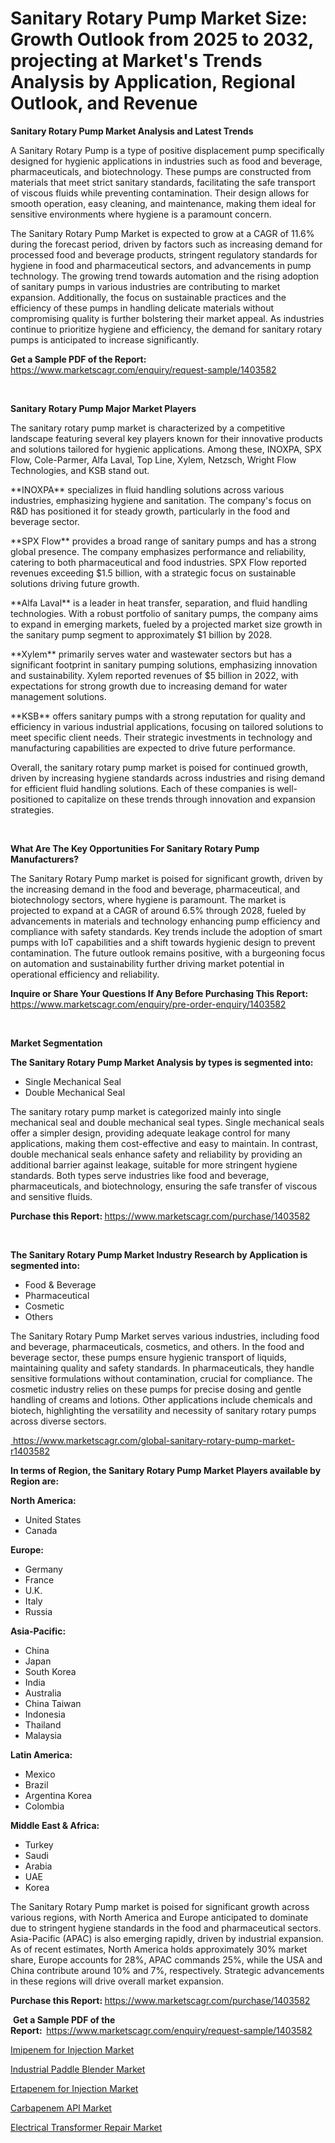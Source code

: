 <p><h1>Sanitary Rotary Pump Market Size: Growth Outlook from 2025 to 2032, projecting at Market's Trends Analysis by Application, Regional Outlook, and Revenue</h1></p><p><strong>Sanitary Rotary Pump Market Analysis and Latest Trends</strong></p>
<p><p>A Sanitary Rotary Pump is a type of positive displacement pump specifically designed for hygienic applications in industries such as food and beverage, pharmaceuticals, and biotechnology. These pumps are constructed from materials that meet strict sanitary standards, facilitating the safe transport of viscous fluids while preventing contamination. Their design allows for smooth operation, easy cleaning, and maintenance, making them ideal for sensitive environments where hygiene is a paramount concern.</p><p>The Sanitary Rotary Pump Market is expected to grow at a CAGR of 11.6% during the forecast period, driven by factors such as increasing demand for processed food and beverage products, stringent regulatory standards for hygiene in food and pharmaceutical sectors, and advancements in pump technology. The growing trend towards automation and the rising adoption of sanitary pumps in various industries are contributing to market expansion. Additionally, the focus on sustainable practices and the efficiency of these pumps in handling delicate materials without compromising quality is further bolstering their market appeal. As industries continue to prioritize hygiene and efficiency, the demand for sanitary rotary pumps is anticipated to increase significantly.</p></p>
<p><strong>Get a Sample PDF of the Report:&nbsp;</strong> <a href="https://www.marketscagr.com/enquiry/request-sample/1403582?utm_campaign=1848&utm_medium=2&utm_source=Github&utm_content=ia&utm_term=28032025&utm_id=sanitary-rotary-pump">https://www.marketscagr.com/enquiry/request-sample/1403582</a></p>
<p>&nbsp;</p>
<p><strong>Sanitary Rotary Pump Major Market Players</strong></p>
<p><p>The sanitary rotary pump market is characterized by a competitive landscape featuring several key players known for their innovative products and solutions tailored for hygienic applications. Among these, INOXPA, SPX Flow, Cole-Parmer, Alfa Laval, Top Line, Xylem, Netzsch, Wright Flow Technologies, and KSB stand out.</p><p>**INOXPA** specializes in fluid handling solutions across various industries, emphasizing hygiene and sanitation. The company's focus on R&D has positioned it for steady growth, particularly in the food and beverage sector. </p><p>**SPX Flow** provides a broad range of sanitary pumps and has a strong global presence. The company emphasizes performance and reliability, catering to both pharmaceutical and food industries. SPX Flow reported revenues exceeding $1.5 billion, with a strategic focus on sustainable solutions driving future growth.</p><p>**Alfa Laval** is a leader in heat transfer, separation, and fluid handling technologies. With a robust portfolio of sanitary pumps, the company aims to expand in emerging markets, fueled by a projected market size growth in the sanitary pump segment to approximately $1 billion by 2028.</p><p>**Xylem** primarily serves water and wastewater sectors but has a significant footprint in sanitary pumping solutions, emphasizing innovation and sustainability. Xylem reported revenues of $5 billion in 2022, with expectations for strong growth due to increasing demand for water management solutions.</p><p>**KSB** offers sanitary pumps with a strong reputation for quality and efficiency in various industrial applications, focusing on tailored solutions to meet specific client needs. Their strategic investments in technology and manufacturing capabilities are expected to drive future performance.</p><p>Overall, the sanitary rotary pump market is poised for continued growth, driven by increasing hygiene standards across industries and rising demand for efficient fluid handling solutions. Each of these companies is well-positioned to capitalize on these trends through innovation and expansion strategies.</p></p>
<p>&nbsp;</p>
<p><strong>What Are The Key Opportunities For Sanitary Rotary Pump Manufacturers?</strong></p>
<p><p>The Sanitary Rotary Pump market is poised for significant growth, driven by the increasing demand in the food and beverage, pharmaceutical, and biotechnology sectors, where hygiene is paramount. The market is projected to expand at a CAGR of around 6.5% through 2028, fueled by advancements in materials and technology enhancing pump efficiency and compliance with safety standards. Key trends include the adoption of smart pumps with IoT capabilities and a shift towards hygienic design to prevent contamination. The future outlook remains positive, with a burgeoning focus on automation and sustainability further driving market potential in operational efficiency and reliability.</p></p>
<p><strong>Inquire or Share Your Questions If Any Before Purchasing This Report:</strong> <a href="https://www.marketscagr.com/enquiry/pre-order-enquiry/1403582?utm_campaign=1848&utm_medium=2&utm_source=Github&utm_content=ia&utm_term=28032025&utm_id=sanitary-rotary-pump">https://www.marketscagr.com/enquiry/pre-order-enquiry/1403582</a></p>
<p>&nbsp;</p>
<p><strong>Market Segmentation</strong></p>
<p><strong>The Sanitary Rotary Pump Market Analysis by types is segmented into:</strong></p>
<p><ul><li>Single Mechanical Seal</li><li>Double Mechanical Seal</li></ul></p>
<p><p>The sanitary rotary pump market is categorized mainly into single mechanical seal and double mechanical seal types. Single mechanical seals offer a simpler design, providing adequate leakage control for many applications, making them cost-effective and easy to maintain. In contrast, double mechanical seals enhance safety and reliability by providing an additional barrier against leakage, suitable for more stringent hygiene standards. Both types serve industries like food and beverage, pharmaceuticals, and biotechnology, ensuring the safe transfer of viscous and sensitive fluids.</p></p>
<p><strong>Purchase this Report:&nbsp;</strong><a href="https://www.marketscagr.com/purchase/1403582?utm_campaign=1848&utm_medium=2&utm_source=Github&utm_content=ia&utm_term=28032025&utm_id=sanitary-rotary-pump">https://www.marketscagr.com/purchase/1403582</a></p>
<p>&nbsp;</p>
<p><strong>The Sanitary Rotary Pump Market Industry Research by Application is segmented into:</strong></p>
<p><ul><li>Food & Beverage</li><li>Pharmaceutical</li><li>Cosmetic</li><li>Others</li></ul></p>
<p><p>The Sanitary Rotary Pump Market serves various industries, including food and beverage, pharmaceuticals, cosmetics, and others. In the food and beverage sector, these pumps ensure hygienic transport of liquids, maintaining quality and safety standards. In pharmaceuticals, they handle sensitive formulations without contamination, crucial for compliance. The cosmetic industry relies on these pumps for precise dosing and gentle handling of creams and lotions. Other applications include chemicals and biotech, highlighting the versatility and necessity of sanitary rotary pumps across diverse sectors.</p></p>
<p><a href="https://www.marketscagr.com/global-sanitary-rotary-pump-market-r1403582?utm_campaign=1848&utm_medium=2&utm_source=Github&utm_content=ia&utm_term=28032025&utm_id=sanitary-rotary-pump">&nbsp;https://www.marketscagr.com/global-sanitary-rotary-pump-market-r1403582</a></p>
<p><strong>In terms of Region, the Sanitary Rotary Pump Market Players available by Region are:</strong></p>
<p>
    <p> <strong> North America: </strong>
        <ul>
            <li>United States</li>
            <li>Canada</li>
        </ul>
        </p> 
    <p> <strong> Europe: </strong>
        <ul>
            <li>Germany</li>
            <li>France</li>
            <li>U.K.</li>
            <li>Italy</li>
            <li>Russia</li>
        </ul>
        </p> 
    <p> <strong> Asia-Pacific: </strong>
        <ul>
            <li>China</li>
            <li>Japan</li>
            <li>South Korea</li>
            <li>India</li>
            <li>Australia</li>
            <li>China Taiwan</li>
            <li>Indonesia</li>
            <li>Thailand</li>
            <li>Malaysia</li>
        </ul>
        </p> 
    <p> <strong> Latin America: </strong>
        <ul>
            <li>Mexico</li>
            <li>Brazil</li>
            <li>Argentina Korea</li>
            <li>Colombia</li>
        </ul>
        </p> 
    <p> <strong> Middle East & Africa: </strong>
        <ul>
            <li>Turkey</li>
            <li>Saudi</li>
            <li>Arabia</li>
            <li>UAE</li>
            <li>Korea</li>
        </ul>
    </p>
    </p>
<p><p>The Sanitary Rotary Pump market is poised for significant growth across various regions, with North America and Europe anticipated to dominate due to stringent hygiene standards in the food and pharmaceutical sectors. Asia-Pacific (APAC) is also emerging rapidly, driven by industrial expansion. As of recent estimates, North America holds approximately 30% market share, Europe accounts for 28%, APAC commands 25%, while the USA and China contribute around 10% and 7%, respectively. Strategic advancements in these regions will drive overall market expansion.</p></p>
<p><strong>Purchase this Report: </strong><a href="https://www.marketscagr.com/purchase/1403582?utm_campaign=1848&utm_medium=2&utm_source=Github&utm_content=ia&utm_term=28032025&utm_id=sanitary-rotary-pump">https://www.marketscagr.com/purchase/1403582</a></p>
<p>&nbsp;<strong>Get a Sample PDF of the Report:&nbsp;&nbsp;</strong><a href="https://www.marketscagr.com/enquiry/request-sample/1403582?utm_campaign=1848&utm_medium=2&utm_source=Github&utm_content=ia&utm_term=28032025&utm_id=sanitary-rotary-pump">https://www.marketscagr.com/enquiry/request-sample/1403582</a></p>
<p><strong></strong></p>
<p><p><a href="https://github.com/siriyagayo/Market-Research-Report-List-1/blob/main/imipenem-for-injection-market.md?utm_campaign=1848&utm_medium=2&utm_source=Github&utm_content=ia&utm_term=28032025&utm_id=sanitary-rotary-pump">Imipenem for Injection Market</a></p><p><a href="https://github.com/oatisorenscl/Market-Research-Report-List-1/blob/main/industrial-paddle-blender-market.md?utm_campaign=1848&utm_medium=2&utm_source=Github&utm_content=ia&utm_term=28032025&utm_id=sanitary-rotary-pump">Industrial Paddle Blender Market</a></p><p><a href="https://github.com/shapurforouz/Market-Research-Report-List-1/blob/main/ertapenem-for-injection-market.md?utm_campaign=1848&utm_medium=2&utm_source=Github&utm_content=ia&utm_term=28032025&utm_id=sanitary-rotary-pump">Ertapenem for Injection Market</a></p><p><a href="https://github.com/jemalapoilly/Market-Research-Report-List-1/blob/main/carbapenem-api-market.md?utm_campaign=1848&utm_medium=2&utm_source=Github&utm_content=ia&utm_term=28032025&utm_id=sanitary-rotary-pump">Carbapenem API Market</a></p><p><a href="https://github.com/norbyboyse4d/Market-Research-Report-List-1/blob/main/electrical-transformer-repair-market.md?utm_campaign=1848&utm_medium=2&utm_source=Github&utm_content=ia&utm_term=28032025&utm_id=sanitary-rotary-pump">Electrical Transformer Repair Market</a></p></p>